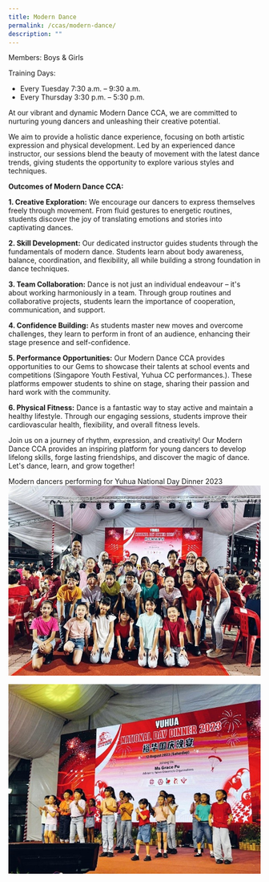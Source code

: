 ```yaml
---
title: Modern Dance
permalink: /ccas/modern-dance/
description: ""
---
```

Members: Boys & Girls

Training Days: 
*  Every Tuesday 7:30 a.m. – 9:30 a.m.
*  Every Thursday 3:30 p.m. – 5:30 p.m.

At our vibrant and dynamic Modern Dance CCA, we are committed to nurturing young dancers and unleashing their creative potential.

We aim to provide a holistic dance experience, focusing on both artistic expression and physical development. Led by an experienced dance instructor, our sessions blend the beauty of movement with the latest dance trends, giving students the opportunity to explore various styles and techniques.

**Outcomes of Modern Dance CCA:**

**1\. Creative Exploration:** We encourage our dancers to express themselves freely through movement. From fluid gestures to energetic routines, students discover the joy of translating emotions and stories into captivating dances.

**2\. Skill Development:** Our dedicated instructor guides students through the fundamentals of modern dance. Students learn about body awareness, balance, coordination, and flexibility, all while building a strong foundation in dance techniques.

**3\. Team Collaboration:** Dance is not just an individual endeavour – it's about working harmoniously in a team. Through group routines and collaborative projects, students learn the importance of cooperation, communication, and support.

**4\. Confidence Building:** As students master new moves and overcome challenges, they learn to perform in front of an audience, enhancing their stage presence and self-confidence.

**5\. Performance Opportunities:** Our Modern Dance CCA provides opportunities to our Gems to showcase their talents at school events and competitions (Singapore Youth Festival, Yuhua CC performances.). These platforms empower students to shine on stage, sharing their passion and hard work with the community.

**6\. Physical Fitness:** Dance is a fantastic way to stay active and maintain a healthy lifestyle. Through our engaging sessions, students improve their cardiovascular health, flexibility, and overall fitness levels.

Join us on a journey of rhythm, expression, and creativity! Our Modern Dance CCA provides an inspiring platform for young dancers to develop lifelong skills, forge lasting friendships, and discover the magic of dance. Let's dance, learn, and grow together!

Modern dancers performing for Yuhua National Day Dinner 2023
![](/images/Fuhua%20Experience/Student%20Development/CCA/Modern%20Dance/modern1.jpg)

![](/images/Fuhua%20Experience/Student%20Development/CCA/Modern%20Dance/modern2.jpg)

